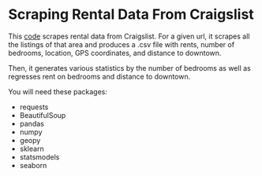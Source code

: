 # Scraping Rental Data From Craigslist

This [code](scraping_example.py) scrapes rental data from Craigslist. For a given url, it scrapes all the listings of that area and produces a .csv file with rents, number of bedrooms, location, GPS coordinates, and distance to downtown.

Then, it generates various statistics by the number of bedrooms as well as regresses rent on bedrooms and distance to downtown. 

You will need these packages:
* requests
* BeautifulSoup
* pandas
* numpy
* geopy
* sklearn
* statsmodels
* seaborn
